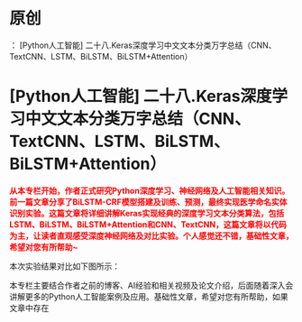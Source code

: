 # 原创
：  [Python人工智能] 二十八.Keras深度学习中文文本分类万字总结（CNN、TextCNN、LSTM、BiLSTM、BiLSTM+Attention）

# [Python人工智能] 二十八.Keras深度学习中文文本分类万字总结（CNN、TextCNN、LSTM、BiLSTM、BiLSTM+Attention）

<font color="red">**从本专栏开始，作者正式研究Python深度学习、神经网络及人工智能相关知识。前一篇文章分享了BiLSTM-CRF模型搭建及训练、预测，最终实现医学命名实体识别实验。这篇文章将详细讲解Keras实现经典的深度学习文本分类算法，包括LSTM、BiLSTM、BiLSTM+Attention和CNN、TextCNN，这篇文章将以代码为主，让读者直观感受深度神经网络及对比实验。个人感觉还不错，基础性文章，希望对您有所帮助~**</font>

本次实验结果对比如下图所示：

本专栏主要结合作者之前的博客、AI经验和相关视频及论文介绍，后面随着深入会讲解更多的Python人工智能案例及应用。基础性文章，希望对您有所帮助，如果文章中存在
